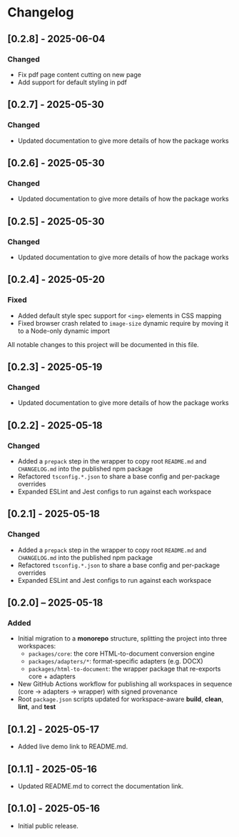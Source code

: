# Changelog

## [0.2.8] - 2025-06-04
### Changed
- Fix pdf page content cutting on new page
- Add support for default styling in pdf


## [0.2.7] - 2025-05-30
### Changed
- Updated documentation to give more details of how the package works


## [0.2.6] - 2025-05-30
### Changed
- Updated documentation to give more details of how the package works


## [0.2.5] - 2025-05-30
### Changed
- Updated documentation to give more details of how the package works


## [0.2.4] - 2025-05-20
### Fixed
- Added default style spec support for `<img>` elements in CSS mapping
- Fixed browser crash related to `image-size` dynamic require by moving it to a Node-only dynamic import

All notable changes to this project will be documented in this file.
## [0.2.3] - 2025-05-19
### Changed
- Updated documentation to give more details of how the package works

## [0.2.2] - 2025-05-18
### Changed
- Added a `prepack` step in the wrapper to copy root `README.md` and `CHANGELOG.md` into the published npm package  
- Refactored `tsconfig.*.json` to share a base config and per-package overrides  
- Expanded ESLint and Jest configs to run against each workspace  

## [0.2.1] - 2025-05-18
### Changed
- Added a `prepack` step in the wrapper to copy root `README.md` and `CHANGELOG.md` into the published npm package  
- Refactored `tsconfig.*.json` to share a base config and per-package overrides  
- Expanded ESLint and Jest configs to run against each workspace  

## [0.2.0] – 2025-05-18
### Added
- Initial migration to a **monorepo** structure, splitting the project into three workspaces:
  - `packages/core`: the core HTML-to-document conversion engine  
  - `packages/adapters/*`: format-specific adapters (e.g. DOCX)  
  - `packages/html-to-document`: the wrapper package that re-exports core + adapters  
- New GitHub Actions workflow for publishing all workspaces in sequence (core → adapters → wrapper) with signed provenance  
- Root `package.json` scripts updated for workspace-aware **build**, **clean**, **lint**, and **test**  
## [0.1.2] - 2025-05-17
- Added live demo link to README.md.

## [0.1.1] - 2025-05-16
- Updated README.md to correct the documentation link.


## [0.1.0] - 2025-05-16
- Initial public release.